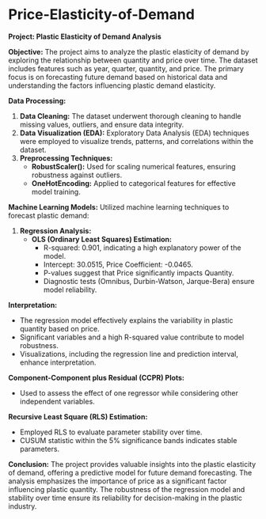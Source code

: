 # Price-Elasticity-of-Demand

**Project: Plastic Elasticity of Demand Analysis**

**Objective:**
The project aims to analyze the plastic elasticity of demand by exploring the relationship between quantity and price over time. The dataset includes features such as year, quarter, quantity, and price. The primary focus is on forecasting future demand based on historical data and understanding the factors influencing plastic demand elasticity.

**Data Processing:**
1. **Data Cleaning:** The dataset underwent thorough cleaning to handle missing values, outliers, and ensure data integrity.
2. **Data Visualization (EDA):** Exploratory Data Analysis (EDA) techniques were employed to visualize trends, patterns, and correlations within the dataset.
3. **Preprocessing Techniques:**
   - **RobustScaler():** Used for scaling numerical features, ensuring robustness against outliers.
   - **OneHotEncoding:** Applied to categorical features for effective model training.

**Machine Learning Models:**
Utilized machine learning techniques to forecast plastic demand:
1. **Regression Analysis:**
   - **OLS (Ordinary Least Squares) Estimation:**
     - R-squared: 0.901, indicating a high explanatory power of the model.
     - Intercept: 30.0515, Price Coefficient: -0.0465.
     - P-values suggest that Price significantly impacts Quantity.
     - Diagnostic tests (Omnibus, Durbin-Watson, Jarque-Bera) ensure model reliability.

**Interpretation:**
- The regression model effectively explains the variability in plastic quantity based on price.
- Significant variables and a high R-squared value contribute to model robustness.
- Visualizations, including the regression line and prediction interval, enhance interpretation.

**Component-Component plus Residual (CCPR) Plots:**
- Used to assess the effect of one regressor while considering other independent variables.

**Recursive Least Square (RLS) Estimation:**
- Employed RLS to evaluate parameter stability over time.
- CUSUM statistic within the 5% significance bands indicates stable parameters.

**Conclusion:**
The project provides valuable insights into the plastic elasticity of demand, offering a predictive model for future demand forecasting. The analysis emphasizes the importance of price as a significant factor influencing plastic quantity. The robustness of the regression model and stability over time ensure its reliability for decision-making in the plastic industry.
